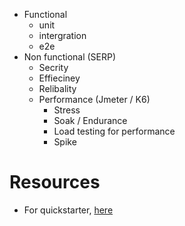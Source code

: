 - Functional
  - unit
  - intergration
  - e2e
- Non functional (SERP)
  - Secrity
  - Effieciney
  - Relibality
  - Performance (Jmeter / K6)
    - Stress
    - Soak / Endurance
    - Load testing for performance
    - Spike

# Resources

- For quickstarter, [here](https://anivaz.medium.com/getting-started-with-k6-a-beginners-guide-to-load-testing-1249c64118b6)
